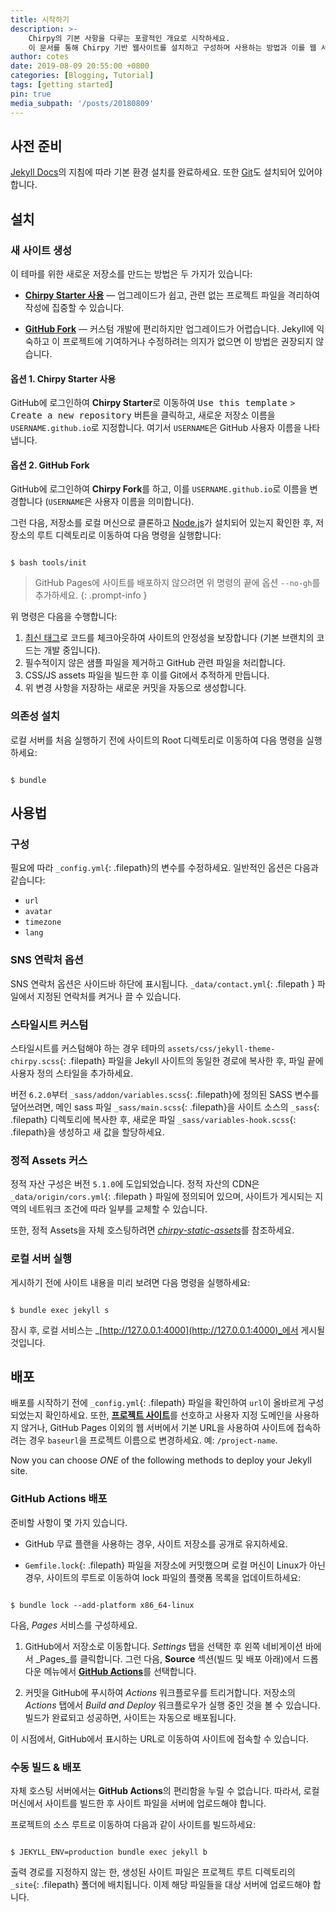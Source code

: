 ```yaml
---
title: 시작하기
description: >-
    Chirpy의 기본 사항을 다루는 포괄적인 개요로 시작하세요.
    이 문서를 통해 Chirpy 기반 웹사이트를 설치하고 구성하며 사용하는 방법과 이를 웹 서버에 배포하는 방법을 배우게 됩니다.
author: cotes
date: 2019-08-09 20:55:00 +0800
categories: [Blogging, Tutorial]
tags: [getting started]
pin: true
media_subpath: '/posts/20180809'
---
```


  

## 사전 준비

  

[Jekyll Docs](https://jekyllrb.com/docs/installation/)의 지침에 따라 기본 환경 설치를 완료하세요. 또한 [Git](https://git-scm.com/)도 설치되어 있어야 합니다.

  

## 설치

  

### 새 사이트 생성

  

이 테마를 위한 새로운 저장소를 만드는 방법은 두 가지가 있습니다:

  

- [**Chirpy Starter 사용**](#옵션-1.-Chirpy-Starter-사용) — 업그레이드가 쉽고, 관련 없는 프로젝트 파일을 격리하여 작성에 집중할 수 있습니다.

- [**GitHub Fork**](#옵션-2.-GitHub-Fork) — 커스텀 개발에 편리하지만 업그레이드가 어렵습니다. Jekyll에 익숙하고 이 프로젝트에 기여하거나 수정하려는 의지가 없으면 이 방법은 권장되지 않습니다.

  

#### 옵션 1. Chirpy Starter 사용

  

GitHub에 로그인하여 **Chirpy Starter**로 이동하여 <kbd>Use this template</kbd> > <kbd>Create a new repository</kbd> 버튼을 클릭하고, 새로운 저장소 이름을 `USERNAME.github.io`로 지정합니다. 여기서 `USERNAME`은 GitHub 사용자 이름을 나타냅니다.

  

#### 옵션 2. GitHub Fork

  

GitHub에 로그인하여 **Chirpy Fork**를 하고, 이를 `USERNAME.github.io`로 이름을 변경합니다 (`USERNAME`은 사용자 이름을 의미합니다).

  

그런 다음, 저장소를 로컬 머신으로 클론하고 [Node.js](https://nodejs.org/)가 설치되어 있는지 확인한 후, 저장소의 루트 디렉토리로 이동하여 다음 명령을 실행합니다:

  

```console

$ bash tools/init

```

  

> GitHub Pages에 사이트를 배포하지 않으려면 위 명령의 끝에 옵션 `--no-gh`를 추가하세요. {: .prompt-info }


  

위 명령은 다음을 수행합니다:

  

1. [최신 태그](https://github.com/cotes2020/jekyll-theme-chirpy/tags)로 코드를 체크아웃하여 사이트의 안정성을 보장합니다 (기본 브랜치의 코드는 개발 중입니다).
2.  필수적이지 않은 샘플 파일을 제거하고 GitHub 관련 파일을 처리합니다.
3. CSS/JS assets 파일을 빌드한 후 이를 Git에서 추적하게 만듭니다.
4. 위 변경 사항을 저장하는 새로운 커밋을 자동으로 생성합니다.

  

### 의존성 설치

  

로컬 서버를 처음 실행하기 전에 사이트의 Root 디렉토리로 이동하여 다음 명령을 실행하세요:

  

```console

$ bundle

```

  

## 사용법

  

### 구성

  


필요에 따라 `_config.yml`{: .filepath}의 변수를 수정하세요. 일반적인 옵션은 다음과 같습니다:

-   `url`
-   `avatar`
-   `timezone`
-   `lang`

  

### SNS 연락처 옵션

  

SNS 연락처 옵션은 사이드바 하단에 표시됩니다. `_data/contact.yml`{: .filepath } 파일에서 지정된 연락처를 켜거나 끌 수 있습니다.

  

### 스타일시트 커스텀

  

스타일시트를 커스텀해야 하는 경우 테마의 `assets/css/jekyll-theme-chirpy.scss`{: .filepath} 파일을 Jekyll 사이트의 동일한 경로에 복사한 후, 파일 끝에 사용자 정의 스타일을 추가하세요.

  

버전 `6.2.0`부터 `_sass/addon/variables.scss`{: .filepath}에 정의된 SASS 변수를 덮어쓰려면, 메인 sass 파일 `_sass/main.scss`{: .filepath}을 사이트 소스의 `_sass`{: .filepath} 디렉토리에 복사한 후, 새로운 파일 `_sass/variables-hook.scss`{: .filepath}을 생성하고 새 값을 할당하세요.

  

### 정적 Assets 커스

  

정적 자산 구성은 버전 `5.1.0`에 도입되었습니다. 정적 자산의 CDN은 `_data/origin/cors.yml`{: .filepath } 파일에 정의되어 있으며, 사이트가 게시되는 지역의 네트워크 조건에 따라 일부를 교체할 수 있습니다.

  

또한, 정적 Assets을 자체 호스팅하려면 [_chirpy-static-assets_](https://github.com/cotes2020/chirpy-static-assets#readme)를 참조하세요.

  

### 로컬 서버 실행

  

게시하기 전에 사이트 내용을 미리 보려면 다음 명령을 실행하세요:

  

```console

$ bundle exec jekyll s

```

  

잠시 후, 로컬 서비스는 _[http://127.0.0.1:4000](http://127.0.0.1:4000)_에서 게시될 것입니다.

  

## 배포

  

배포를 시작하기 전에 `_config.yml`{: .filepath} 파일을 확인하여 `url`이 올바르게 구성되었는지 확인하세요. 또한, [**프로젝트 사이트**](https://help.github.com/en/github/working-with-github-pages/about-github-pages#types-of-github-pages-sites)를 선호하고 사용자 지정 도메인을 사용하지 않거나, GitHub Pages 이외의 웹 서버에서 기본 URL을 사용하여 사이트에 접속하려는 경우 `baseurl`을 프로젝트 이름으로 변경하세요. 예: `/project-name`.

  

Now you can choose _ONE_ of the following methods to deploy your Jekyll site.

  

### GitHub Actions 배포

  

준비할 사항이 몇 가지 있습니다.

  

- GitHub 무료 플랜을 사용하는 경우, 사이트 저장소를 공개로 유지하세요.

- `Gemfile.lock`{: .filepath} 파일을 저장소에 커밋했으며 로컬 머신이 Linux가 아닌 경우, 사이트의 루트로 이동하여 lock 파일의 플랫폼 목록을 업데이트하세요:

  

```console

$ bundle lock --add-platform x86_64-linux

```

  

다음, _Pages_ 서비스를 구성하세요.

  

1. GitHub에서 저장소로 이동합니다. _Settings_ 탭을 선택한 후 왼쪽 네비게이션 바에서 _Pages_를 클릭합니다. 그런 다음, **Source** 섹션(빌드 및 배포 아래)에서 드롭다운 메뉴에서 [**GitHub Actions**](https://docs.github.com/en/pages/getting-started-with-github-pages/configuring-a-publishing-source-for-your-github-pages-site#publishing-with-a-custom-github-actions-workflow)를 선택합니다. 

2. 커밋을 GitHub에 푸시하여 _Actions_ 워크플로우를 트리거합니다. 저장소의 _Actions_ 탭에서 _Build and Deploy_ 워크플로우가 실행 중인 것을 볼 수 있습니다. 빌드가 완료되고 성공하면, 사이트는 자동으로 배포됩니다.

  

이 시점에서, GitHub에서 표시하는 URL로 이동하여 사이트에 접속할 수 있습니다.

  

### 수동 빌드 & 배포

  

자체 호스팅 서버에서는 **GitHub Actions**의 편리함을 누릴 수 없습니다. 따라서, 로컬 머신에서 사이트를 빌드한 후 사이트 파일을 서버에 업로드해야 합니다.

  

프로젝트의 소스 루트로 이동하여 다음과 같이 사이트를 빌드하세요:

  

```console

$ JEKYLL_ENV=production bundle exec jekyll b

```

  

출력 경로를 지정하지 않는 한, 생성된 사이트 파일은 프로젝트 루트 디렉토리의 `_site`{: .filepath} 폴더에 배치됩니다. 이제 해당 파일들을 대상 서버에 업로드해야 합니다.

  

[nodejs]: https://nodejs.org/

[starter]: https://github.com/cotes2020/chirpy-starter

[pages-workflow-src]: https://docs.github.com/en/pages/getting-started-with-github-pages/configuring-a-publishing-source-for-your-github-pages-site#publishing-with-a-custom-github-actions-workflow

[latest-tag]: https://github.com/cotes2020/jekyll-theme-chirpy/tags

